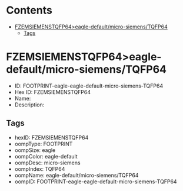 



Contents
========

* [FZEMSIEMENSTQFP64>eagle-default/micro-siemens/TQFP64](#fzemsiemenstqfp64eagle-defaultmicro-siemenstqfp64)
	* [Tags](#tags)

# FZEMSIEMENSTQFP64>eagle-default/micro-siemens/TQFP64

- ID: FOOTPRINT-eagle-eagle-default-micro-siemens-TQFP64
- Hex ID: FZEMSIEMENSTQFP64
- Name: 
- Description: 

## Tags

- hexID: FZEMSIEMENSTQFP64
- oompType: FOOTPRINT
- oompSize: eagle
- oompColor: eagle-default
- oompDesc: micro-siemens
- oompIndex: TQFP64
- oompName: eagle-default/micro-siemens/TQFP64
- oompID: FOOTPRINT-eagle-eagle-default-micro-siemens-TQFP64
